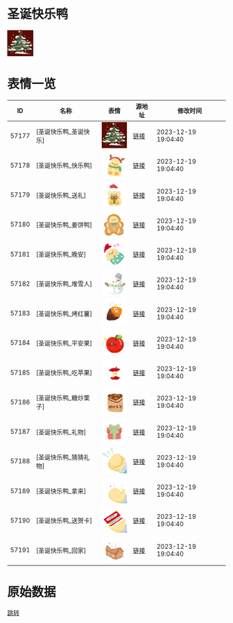 # 圣诞快乐鸭

<img src="./cover.png" height="60" alt="cover" />

# 表情一览

|ID|名称|表情|源地址|修改时间|
|----|----|----|----|----|
|57177|[圣诞快乐鸭_圣诞快乐]|<img src="./pic/057177_%5B圣诞快乐鸭_圣诞快乐%5D.png" height="60" alt="圣诞快乐"/>|[链接](https://i0.hdslb.com/bfs/garb/2e6de18075c759e1cab6a2222207e6c1505cba1a.png)|2023-12-19 19:04:40|
|57178|[圣诞快乐鸭_快乐鸭]|<img src="./pic/057178_%5B圣诞快乐鸭_快乐鸭%5D.png" height="60" alt="快乐鸭"/>|[链接](https://i0.hdslb.com/bfs/garb/ced75a733882b5b2a952c9ffb42a1d8391b075b5.png)|2023-12-19 19:04:40|
|57179|[圣诞快乐鸭_送礼]|<img src="./pic/057179_%5B圣诞快乐鸭_送礼%5D.png" height="60" alt="送礼"/>|[链接](https://i0.hdslb.com/bfs/garb/c2f6e97a5c9830991f43cf33b0ec51b8429d9fdd.png)|2023-12-19 19:04:40|
|57180|[圣诞快乐鸭_姜饼鸭]|<img src="./pic/057180_%5B圣诞快乐鸭_姜饼鸭%5D.png" height="60" alt="姜饼鸭"/>|[链接](https://i0.hdslb.com/bfs/garb/ff398ce21bc2431d9511cbb0634a30a8241023ab.png)|2023-12-19 19:04:40|
|57181|[圣诞快乐鸭_晚安]|<img src="./pic/057181_%5B圣诞快乐鸭_晚安%5D.png" height="60" alt="晚安"/>|[链接](https://i0.hdslb.com/bfs/garb/0b55e91801bcd74194909ad11c3dfd013b5de92a.png)|2023-12-19 19:04:40|
|57182|[圣诞快乐鸭_堆雪人]|<img src="./pic/057182_%5B圣诞快乐鸭_堆雪人%5D.png" height="60" alt="堆雪人"/>|[链接](https://i0.hdslb.com/bfs/garb/8ca4577449354e75b844cdf28ab909c18ad85a64.png)|2023-12-19 19:04:40|
|57183|[圣诞快乐鸭_烤红薯]|<img src="./pic/057183_%5B圣诞快乐鸭_烤红薯%5D.png" height="60" alt="烤红薯"/>|[链接](https://i0.hdslb.com/bfs/garb/929dfaefa56a73cbc2a659a7f60100f16e7b2bcc.png)|2023-12-19 19:04:40|
|57184|[圣诞快乐鸭_平安果]|<img src="./pic/057184_%5B圣诞快乐鸭_平安果%5D.png" height="60" alt="平安果"/>|[链接](https://i0.hdslb.com/bfs/garb/37efe2cd98ed7f88c94bb054f426beba11a39c00.png)|2023-12-19 19:04:40|
|57185|[圣诞快乐鸭_吃苹果]|<img src="./pic/057185_%5B圣诞快乐鸭_吃苹果%5D.png" height="60" alt="吃苹果"/>|[链接](https://i0.hdslb.com/bfs/garb/67bb5017fd4f7b0a62f0c11dc01210cd980255b7.png)|2023-12-19 19:04:40|
|57186|[圣诞快乐鸭_糖炒栗子]|<img src="./pic/057186_%5B圣诞快乐鸭_糖炒栗子%5D.png" height="60" alt="糖炒栗子"/>|[链接](https://i0.hdslb.com/bfs/garb/565fd6de8687f6089cef877881384dfd4f4c8854.png)|2023-12-19 19:04:40|
|57187|[圣诞快乐鸭_礼物]|<img src="./pic/057187_%5B圣诞快乐鸭_礼物%5D.png" height="60" alt="礼物"/>|[链接](https://i0.hdslb.com/bfs/garb/64b759d869cfd3a17f0833a80e09690482a9ad7a.png)|2023-12-19 19:04:40|
|57188|[圣诞快乐鸭_猜猜礼物]|<img src="./pic/057188_%5B圣诞快乐鸭_猜猜礼物%5D.png" height="60" alt="猜猜礼物"/>|[链接](https://i0.hdslb.com/bfs/garb/e2340fce8fc2fd1d2724af9029411ebd4eb62653.png)|2023-12-19 19:04:40|
|57189|[圣诞快乐鸭_拿来]|<img src="./pic/057189_%5B圣诞快乐鸭_拿来%5D.png" height="60" alt="拿来"/>|[链接](https://i0.hdslb.com/bfs/garb/c8c19a252e6f64b2ec81e0cb70463409a00b2117.png)|2023-12-19 19:04:40|
|57190|[圣诞快乐鸭_送贺卡]|<img src="./pic/057190_%5B圣诞快乐鸭_送贺卡%5D.png" height="60" alt="送贺卡"/>|[链接](https://i0.hdslb.com/bfs/garb/18354ce62784a05eb0783cf2ea5c6bda53ecb411.png)|2023-12-19 19:04:40|
|57191|[圣诞快乐鸭_回家]|<img src="./pic/057191_%5B圣诞快乐鸭_回家%5D.png" height="60" alt="回家"/>|[链接](https://i0.hdslb.com/bfs/garb/6fe775f0253172768eb26f8fe43a38879d1f579d.png)|2023-12-19 19:04:40|

# 原始数据

[跳转](./raw.json)

